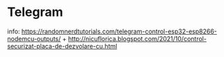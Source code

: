 # Telegram
info: https://randomnerdtutorials.com/telegram-control-esp32-esp8266-nodemcu-outputs/ + http://nicuflorica.blogspot.com/2021/10/control-securizat-placa-de-dezvolare-cu.html

